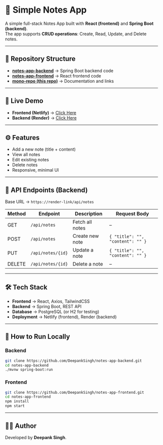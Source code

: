
# 📝 Simple Notes App

A simple full-stack Notes App built with **React (frontend)** and **Spring Boot (backend)**.  
The app supports **CRUD operations**: Create, Read, Update, and Delete notes.  

---

## 📂 Repository Structure

- **[notes-app-backend]([../notes-app-backend](https://github.com/DeepankSingh/notes-app-backend))** → Spring Boot backend code  
- **[notes-app-frontend]([../notes-app-frontend](https://github.com/DeepankSingh/notes-app-frontend))** → React frontend code  
- **[mono-repo (this repo)](https://github.com/DeepankSingh/SimpleNotes)** → Documentation and links  

---

## 🚀 Live Demo

- **Frontend (Netlify)** → [Click Here](https://your-netlify-link)  
- **Backend (Render)** → [Click Here](https://your-render-link)  

---

## ⚙️ Features

- Add a new note (title + content)  
- View all notes  
- Edit existing notes  
- Delete notes  
- Responsive, minimal UI  

---

## 📡 API Endpoints (Backend)

Base URL → `https://render-link/api/notes`

| Method | Endpoint         | Description          | Request Body               |
|--------|-----------------|----------------------|----------------------------|
| GET    | `/api/notes`    | Fetch all notes      | –                          |
| POST   | `/api/notes`    | Create new note      | `{ "title": "", "content": "" }` |
| PUT    | `/api/notes/{id}` | Update a note       | `{ "title": "", "content": "" }` |
| DELETE | `/api/notes/{id}` | Delete a note       | –                          |

---

## 🛠️ Tech Stack

- **Frontend** → React, Axios, TailwindCSS  
- **Backend** → Spring Boot, REST API  
- **Database** → PostgreSQL (or H2 for testing)  
- **Deployment** → Netlify (frontend), Render (backend)  

---

## 📖 How to Run Locally

### Backend
```bash
git clone https://github.com/DeepankSingh/notes-app-backend.git
cd notes-app-backend
./mvnw spring-boot:run
````

### Frontend

```bash
git clone https://github.com/DeepankSingh/notes-app-frontend.git
cd notes-app-frontend
npm install
npm start
```

---

## 👨‍💻 Author

Developed by **Deepank Singh**.

```

